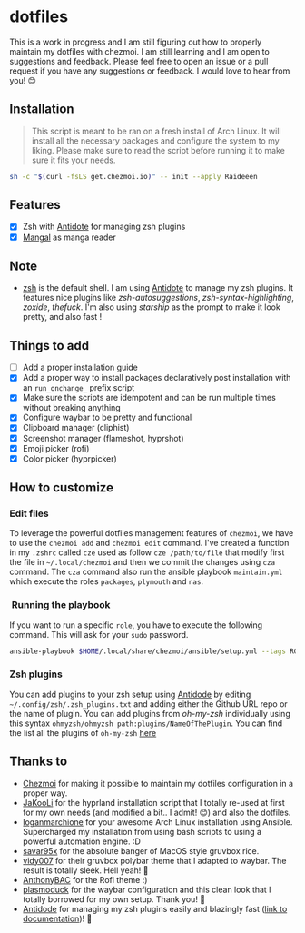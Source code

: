 # dotfiles

This is a work in progress and I am still figuring out how to properly maintain my dotfiles with chezmoi. I am still learning and I am open to suggestions and feedback. Please feel free to open an issue or a pull request if you have any suggestions or feedback. I would love to hear from you! 😊

## Installation

> This script is meant to be ran on a fresh install of Arch Linux. It will install all the necessary packages and configure the system to my liking. Please make sure to read the script before running it to make sure it fits your needs.

```bash
sh -c "$(curl -fsLS get.chezmoi.io)" -- init --apply Raideeen
```

## Features

- [x] Zsh with [Antidote](https://getantidote.github.io/) for managing zsh plugins
- [x] [Mangal](https://github.com/metafates/mangal) as manga reader

## Note

- [zsh](https://www.zsh.org/) is the default shell. I am using [Antidote](https://getantidote.github.io/) to manage my zsh plugins. It features nice plugins like *zsh-autosuggestions*, *zsh-syntax-highlighting*, *zoxide*, *thefuck*. I'm also using *starship* as the prompt to make it look pretty, and also fast !

## Things to add

- [ ] Add a proper installation guide
- [x] Add a proper way to install packages declaratively post installation with an `run_onchange_` prefix script
- [x] Make sure the scripts are idempotent and can be run multiple times without breaking anything
- [x] Configure waybar to be pretty and functional
- [x] Clipboard manager (cliphist)
- [x] Screenshot manager (flameshot, hyprshot)
- [x] Emoji picker (rofi)
- [x] Color picker (hyprpicker)  

## How to customize

### Edit files

To leverage the powerful dotfiles management features of `chezmoi`, we have to use the `chezmoi add` and `chezmoi edit` command. I've created a function in my `.zshrc` called `cze` used as follow `cze /path/to/file` that modify first the file in `~/.local/chezmoi` and then we commit the changes using `cza` command. The `cza` command also run the ansible playbook `maintain.yml` which execute the roles `packages`, `plymouth` and `nas`.

###  Running the playbook

If you want to run a specific `role`, you have to execute the following command. This will ask for your `sudo` password.

```zsh
ansible-playbook $HOME/.local/share/chezmoi/ansible/setup.yml --tags ROLE_YOU_WANT_TO_EXECUTE --ask-become-pass
```

### Zsh plugins

You can add plugins to your zsh setup using [Antidode](https://getantidote.github.io/) by editing `~/.config/zsh/.zsh_plugins.txt` and adding either the Github URL repo or the name of plugin. You can add plugins from *oh-my-zsh* individually using this syntax `ohmyzsh/ohmyzsh path:plugins/NameOfThePlugin`. You can find the list all the plugins of `oh-my-zsh` [here](https://github.com/ohmyzsh/ohmyzsh/tree/master/plugins)

## Thanks to

- [Chezmoi](https://www.chezmoi.io/) for making it possible to maintain my dotfiles configuration in a proper way.
- [JaKooLi](https://github.com/JaKooLit/Arch-Hyprland/tree/main) for the hyprland installation script that I totally re-used at first for my own needs (and modified a bit.. I admit! 😊) and also the dotfiles.
- [loganmarchione](https://github.com/loganmarchione/ansible-arch-linux) for your awesome Arch Linux installation using Ansible. Supercharged my installation from using bash scripts to using a powerful automation engine. :D
- [savar95x](https://github.com/savar95x/dotfiles) for the absolute banger of MacOS style gruvbox rice.
- [vidy007](https://github.com/vidy007/dotfiles?tab=readme-ov-file) for their gruvbox polybar theme that I adapted to waybar. The result is totally sleek. Hell yeah! 🤘
- [AnthonyBAC](https://github.com/AnthonyBAC/rofi-gruv-minmalism?tab=readme-ov-file) for the Rofi theme :)
- [plasmoduck](https://github.com/plasmoduck/hypr-dots/tree/main/dope) for the waybar configuration and this clean look that I totally borrowed for my own setup. Thank you! 🙏
- [Antidode](https://github.com/mattmc3/antidote) for managing my zsh plugins easily and blazingly fast ([link to documentation](https://getantidote.github.io/))! 🚀
